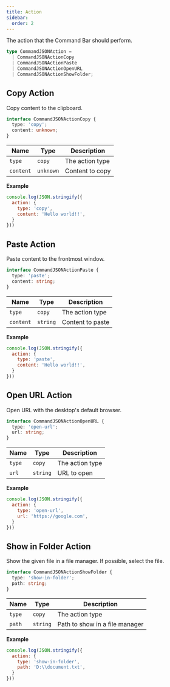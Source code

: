 ```yaml
---
title: Action
sidebar:
  order: 2
---
```


The action that the Command Bar should perform.

```ts
type CommandJSONAction = 
  | CommandJSONActionCopy
  | CommandJSONActionPaste
  | CommandJSONActionOpenURL
  | CommandJSONActionShowFolder;
```

## Copy Action

Copy content to the clipboard.

```ts
interface CommandJSONActionCopy {
  type: 'copy';
  content: unknown;
}
```

| Name | Type | Description |
| ----------- | ----------- | ----------- |
| `type` | `copy` | The action type |
| `content` | `unknown` | Content to copy |

**Example**

```js
console.log(JSON.stringify({
  action: {
    type: 'copy',
    content: 'Hello world!!',
  }
}))
```

## Paste Action

Paste content to the frontmost window.

```ts
interface CommandJSONActionPaste {
  type: 'paste';
  content: string;
}
```

| Name | Type | Description |
| ----------- | ----------- | ----------- |
| `type` | `copy` | The action type |
| `content` | `string` | Content to paste |

**Example**

```js
console.log(JSON.stringify({
  action: {
    type: 'paste',
    content: 'Hello world!!',
  }
}))
```

## Open URL Action

Open URL with the desktop's default browser.

```ts
interface CommandJSONActionOpenURL {
  type: 'open-url';
  url: string;
}
```

| Name | Type | Description |
| ----------- | ----------- | ----------- |
| `type` | `copy` | The action type |
| `url` | `string` | URL to open |

**Example**

```js
console.log(JSON.stringify({
  action: {
    type: 'open-url',
    url: 'https://google.com',
  }
}))
```

## Show in Folder Action

Show the given file in a file manager. If possible, select the file.

```ts
interface CommandJSONActionShowFolder {
  type: 'show-in-folder';
  path: string;
}
```

| Name | Type | Description |
| ----------- | ----------- | ----------- |
| `type` | `copy` | The action type |
| `path` | `string` | Path to show in a file manager |

**Example**

```js
console.log(JSON.stringify({
  action: {
    type: 'show-in-folder',
    path: 'D:\\document.txt',
  }
}))
```
